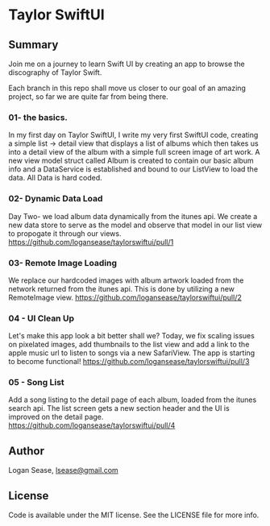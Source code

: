 # Taylor SwiftUI

## Summary
Join me on a journey to learn Swift UI by creating an app to browse the discography of Taylor Swift.

Each branch in this repo shall move us closer to our goal of an amazing project, so far we are quite far from being there.

### 01- the basics.
In my first day on Taylor SwiftUI, I write my very first SwiftUI code, creating a simple list -> detail view that displays a list of albums which then takes us into a detail view of the album with a simple full screen image of art work.
A new view model struct called Album is created to contain our basic album info and a DataService is established and bound to our ListView to load the data.
All Data is hard coded.

### 02- Dynamic Data Load
Day Two- we load album data dynamically from the itunes api. We create a new data store to serve as the model and observe that model in our list view to propogate it through our views. 
https://github.com/logansease/taylorswiftui/pull/1

### 03- Remote Image Loading
We replace our hardcoded images with album artwork loaded from the network returned from the itunes api.
This is done by utilizing a new RemoteImage view.
https://github.com/logansease/taylorswiftui/pull/2

### 04 - UI Clean Up
Let's make this app look a bit better shall we? Today, we fix scaling issues on pixelated images, add thumbnails to the list view and add a link to the apple music url to listen to songs via a new SafariView. 
The app is starting to become functional!
https://github.com/logansease/taylorswiftui/pull/3

### 05 - Song List
Add a song listing to the detail page of each album, loaded from the itunes search api.
The list screen gets a new section header and the UI is improved on the detail page.
https://github.com/logansease/taylorswiftui/pull/4 

## Author

Logan Sease, lsease@gmail.com

## License

Code is available under the MIT license. See the LICENSE file for more info.
